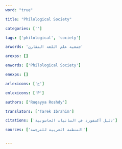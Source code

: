 ```yaml
---
word: "true"

title: "Philological Society"

categories: ['']

tags: ['philological', 'society']

arwords: 'جمعية علم اللغة المقارن'

arexps: []

enwords: ['Philological Society']

enexps: []

arlexicons: ['ج']

enlexicons: ['P']

authors: ['Ruqayya Roshdy']

translators: ['Tarek Ibrahim']

citations: ['دليل أكسفورد في السانيات الحاسوبية']

sources: ['المنظمة العربية للترجمة']


---
```

